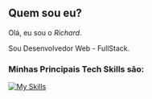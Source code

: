 ## Quem sou eu?

Olá, eu sou o *Richard*.

Sou Desenvolvedor Web - FullStack.

### Minhas Principais Tech Skills são:

[![My Skills](https://skillicons.dev/icons?i=html,css,javascript,react,php,linux,mysql,git,wordpress,cloudtheme=light)](https://skillicons.dev)
